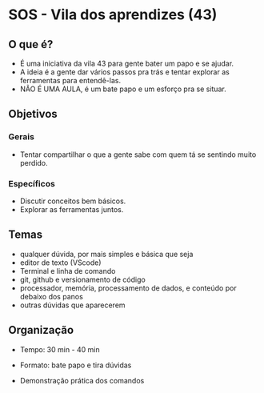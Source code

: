 # SOS - Vila dos aprendizes (43)

## O que é?

- É uma iniciativa da vila 43 para gente bater um papo e se ajudar.
- A ideia é a gente dar vários passos pra trás e tentar explorar as ferramentas para entendê-las.
- NÃO É UMA AULA, é um bate papo e um esforço pra se situar.


## Objetivos

### Gerais

- Tentar compartilhar o que a gente sabe com quem tá se sentindo muito perdido.

### Específicos

- Discutir conceitos bem básicos.
- Explorar as ferramentas juntos.


## Temas

- qualquer dúvida, por mais simples e básica que seja
- editor de texto (VScode)
- Terminal e linha de comando
- git, github e versionamento de código
- processador, memória, processamento de dados, e conteúdo por debaixo dos panos 
- outras dúvidas que aparecerem



## Organização

- Tempo: 30 min - 40 min

- Formato: bate papo e tira dúvidas

- Demonstração prática dos comandos

  

